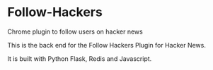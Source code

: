 Follow-Hackers
==============

Chrome plugin to follow users on hacker news

This is the back end for the Follow Hackers Plugin for Hacker News.

It is built with Python Flask, Redis and Javascript.